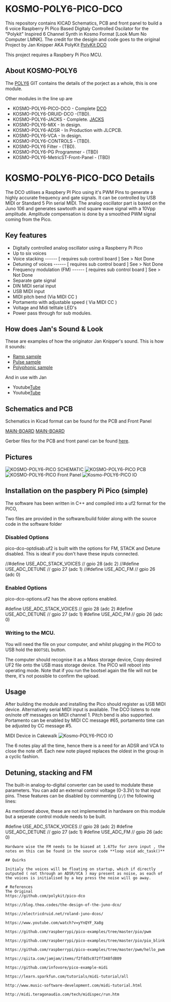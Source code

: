 # KOSMO-POLY6-PICO-DCO 
This repository contains KICAD Schematics, PCB and front panel to build a 6 voice Raspberry Pi Pico Based Digitaly Controlled Oscilator for the "Polykit" Inspired 6 Channel Synth in Kosmo Format [Look Mum No Computer LMNK]. The credit for the desigin and code goes to the original Project by Jan Knipper AKA PolyKit [PolyKit DCO](https://github.com/polykit/pico-dco)

This project requires a Raspbery Pi Pico MCU.

## About KOSMO-POLY6
The [POLY6](https://github.com/twinturbo/KOSMO-POLY6) GIT contains the details of the porject as a whole, this is one module.

Other modules in the line up are

- KOSMO-POLY6-PICO-DCO - Complete [ DCO ](https://github.com/twinturbo/KOSMO-POLY6-PICO-DCO)
- KOSMO-POLY6-DRUID-DCO -(TBD).
- KOSMO-POLY6-JACKS - Complete. [ JACKS ](https://github.com/twinturbo/KOSMO-POLY6-JACKS)
- KOSMO-POLY6-MIX - In design.
- KOSMO-POLY6-ADSR - In Production with JLCPCB.
- KOSMO-POLY6-VCA - In design.
- KOSMO-POLY6-CONTROLS - (TBD).
- KOSMO-POLY6 Filter - (TBD).
- KOSMO-POLY6-PG Programmer - (TBD)
- KOSMO-POLY6-MetricST-Front-Panel - (TBD)

# KOSMO-POLY6-PICO-DCO Details

The DCO utilises a Raspbery PI Pico using it's PWM Pins to generate a highly accurate frequency and gate signals. It can be controlled by USB MIDI or Standard 5 Pin serial MIDI. The analog oscillator part is based on the Juno 106 and generates sawtooth and square wave signal with a 10Vpp amplitude. Amplitude compensation is done by a smoothed PWM signal coming from the Pico.

## Key features

- Digitally controlled analog oscillator using a Raspberry Pi Pico
- Up to six voices
- Voice stacking             ------ [ requires sub control board ] See > Not Done
- Detuning of voices         ------ [ requires sub control board ] See > Not Done
- Frequency modulation (FM)  ------ [ requires sub control board ] See > Not Done
- Separate gate signal 
- DIN MIDI serial input
- USB MIDI input
- MIDI pitch bend (Via MIDI CC )
- Portamento with adjustable speed ( Via MIDI CC )
- Voltage and Midi telltale LED's
- Power pass through for sub modules.

## How does Jan's Sound & Look
These are examples of how the originator Jan Knipper's sound.
This is how it sounds: 

- [Ramp sample](https://soundcloud.com/polykit/pico-dco-ramp) 
- [Pulse sample](https://soundcloud.com/polykit/pico-dco-pulse) 
- [Polyphonic sample](https://soundcloud.com/polykit/pico-dco-polyphonic)

And in use with Jan 
- Youtube[Tube](https://www.youtube.com/watch?v=vj-DSh6yfM0)
- Youtube[Tube](https://www.youtube.com/watch?v=go1mErOdtsU)

## Schematics and PCB
Schematics in Kicad format can be found for the PCB and Front Panel

[MAIN-BOARD](HARDWARE/MAIN-BOARD) 
[MAIN-BOARD](HARDWARE/FRONT_PANEL) 

Gerber files for the PCB and front panel can be found [here](HARDWARE\PCB-PRINTS).
 

## Pictures 
![KOSMO-POLY6-PICO SCHEMATIC ](/Documentation/schematic-V0.1.1.png)
![KOSMO-POLY6-PICO PCB ](/Documentation/PCB-V0.1.1.png)
![KOSMO-POLY6-PICO Front Panel ](/Documentation/master-fp-V0.1.0.png)
![Kosmo-POLY6-PICO IO](/Documentation/IO-Notes.png)

## Installation on the paspbery Pi Pico (simple)
The software has been written in C++ and compiled into a uf2 format for the PICO, 

Two files are provided in the software/build folder along with the source code in the software folder

### Disabled Options
pico-dco-optdisab.uf2 is built with the options for FM, STACK and Detune disabled. This is ideal if you don't have these inputs connected.

//#define USE_ADC_STACK_VOICES // gpio 28 (adc 2)
//#define USE_ADC_DETUNE       // gpio 27 (adc 1)
//#define USE_ADC_FM           // gpio 26 (adc 0)

### Enabled Options
pico-dco-options.uf2 has the above options enabled.

#define USE_ADC_STACK_VOICES // gpio 28 (adc 2)
#define USE_ADC_DETUNE       // gpio 27 (adc 1)
#define USE_ADC_FM           // gpio 26 (adc 0)

### Writing to the MCU.

You will need the file on your computer, and whilst plugging in the PICO to USB hold the `BOOTSEL` button. 

The computer should recognise it as a Mass storage device, Copy desired UF2 file  onto the USB mass storage device. The PICO will reboot into operating mode. Note that if you run the bootsel again the file will not be there, it's not possible to confirm the upload.

## Usage

After building the module and installing the Pico should register as USB MIDI device. Alternatively serial MIDI input is available. The DCO listens to note on/note off messages on MIDI channel 1. Pitch bend is also supported. Portamento can be enabled by MIDI CC message #65, portamento time can be adjusted by CC message #5.

MIDI Device in Cakewalk
![Kosmo-POLY6-PICO IO](/Documentation/MIDICAKE.png)

The 6 notes play all the time, hence there is a need for an ADSR and VCA to close the note off. Each new note played replaces the oldest in the group in a cyclic fashion.


## Detuning, stacking and FM

The built-in analog-to-digital converter can be used to modulate these parameters. You can add an external control voltage (0-3.3V) to that input pins. These features can be disabled by commenting (`//`) the following lines:

As mentioned above, these are not implemented in hardware on this module but a seperate control module needs to be built. 

#define USE_ADC_STACK_VOICES // gpio 28 (adc 2)
#define USE_ADC_DETUNE       // gpio 27 (adc 1)
#define USE_ADC_FM           // gpio 26 (adc 0)
```
Hardware wise the FM needs to be biased at 1.675v for zero input , the notes on this can be found in the source code **loop void adc_task()**

## Quirks

Initialy the voices will be floating on startup, which if directly outputed ( not through an ADSR/VCA ) may present as noise, as each of the voices is initialised by a key press the noise will go away. 

# References
The Original 
https://github.com/polykit/pico-dco

https://blog.thea.codes/the-design-of-the-juno-dco/

https://electricdruid.net/roland-juno-dcos/

https://www.youtube.com/watch?v=yYnQYF_Xa8g

https://github.com/raspberrypi/pico-examples/tree/master/pio/pwm

https://github.com/raspberrypi/pico-examples/tree/master/pio/pio_blink

https://github.com/raspberrypi/pico-examples/tree/master/pwm/hello_pwm

https://qiita.com/jamjam/items/f2fdd5c072ff348fd809

https://github.com/infovore/pico-example-midi

https://learn.sparkfun.com/tutorials/midi-tutorial/all

http://www.music-software-development.com/midi-tutorial.html

http://midi.teragonaudio.com/tech/midispec/run.htm
